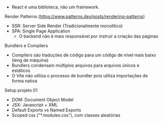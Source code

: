 -   React é uma biblioteca, não um framework.

Render Patterns (https://www.patterns.dev/posts/rendering-patterns)

-   SSR: Server Side Render (Tradicionalmente monolítico)
-   SPA: Single Page Application
    -   O backend não é mais responsável por instruir a criação das páginas

Bundlers e Compilers

-   Compilers são traduções de código para um código de nível mais baixo (leng de máquina)
-   Bundlers condensam múltiplos arquivos para arquivos únicos e estáticos
-   O Vite não utiliza o processo de bundler pois utiliza importações de forma nativa

Setup projeto 01

-   DOM: Document Object Model
-   JSX: Javascript + XML
-   Default Exports vs Named Exports
-   Scoped css ("\*.modules.css"), com classes aleatórias
